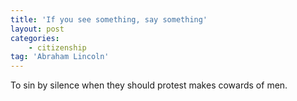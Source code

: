 ```yaml
---
title: 'If you see something, say something'
layout: post
categories:
    - citizenship
tag: 'Abraham Lincoln'
---
```


To sin by silence when they should protest makes cowards of men.